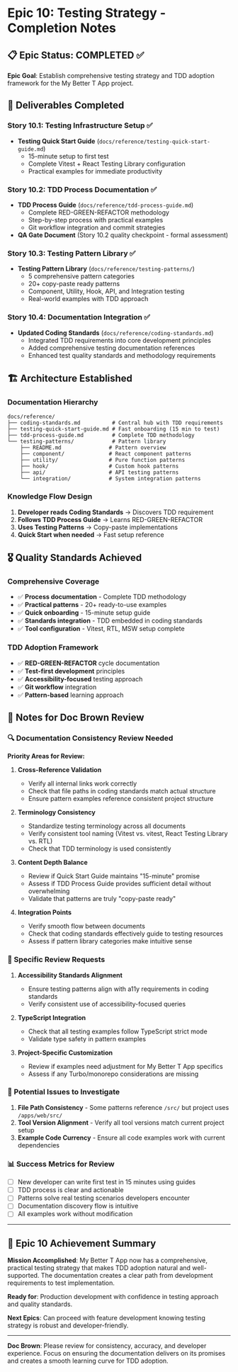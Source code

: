 # Epic 10: Testing Strategy - Completion Notes

## 📋 **Epic Status: COMPLETED** ✅

**Epic Goal**: Establish comprehensive testing strategy and TDD adoption framework for the My Better T App project.

## 🎯 **Deliverables Completed**

### **Story 10.1: Testing Infrastructure Setup** ✅
- **Testing Quick Start Guide** (`docs/reference/testing-quick-start-guide.md`)
  - 15-minute setup to first test
  - Complete Vitest + React Testing Library configuration
  - Practical examples for immediate productivity

### **Story 10.2: TDD Process Documentation** ✅
- **TDD Process Guide** (`docs/reference/tdd-process-guide.md`)
  - Complete RED-GREEN-REFACTOR methodology
  - Step-by-step process with practical examples
  - Git workflow integration and commit strategies
- **QA Gate Document** (Story 10.2 quality checkpoint - formal assessment)

### **Story 10.3: Testing Pattern Library** ✅
- **Testing Pattern Library** (`docs/reference/testing-patterns/`)
  - 5 comprehensive pattern categories
  - 20+ copy-paste ready patterns
  - Component, Utility, Hook, API, and Integration testing
  - Real-world examples with TDD approach

### **Story 10.4: Documentation Integration** ✅
- **Updated Coding Standards** (`docs/reference/coding-standards.md`)
  - Integrated TDD requirements into core development principles
  - Added comprehensive testing documentation references
  - Enhanced test quality standards and methodology requirements

## 🏗️ **Architecture Established**

### **Documentation Hierarchy**
```
docs/reference/
├── coding-standards.md          # Central hub with TDD requirements
├── testing-quick-start-guide.md # Fast onboarding (15 min to test)
├── tdd-process-guide.md         # Complete TDD methodology
└── testing-patterns/            # Pattern library
    ├── README.md               # Pattern overview
    ├── component/              # React component patterns
    ├── utility/                # Pure function patterns
    ├── hook/                   # Custom hook patterns
    ├── api/                    # API testing patterns
    └── integration/            # System integration patterns
```

### **Knowledge Flow Design**
1. **Developer reads Coding Standards** → Discovers TDD requirement
2. **Follows TDD Process Guide** → Learns RED-GREEN-REFACTOR
3. **Uses Testing Patterns** → Copy-paste implementations
4. **Quick Start when needed** → Fast setup reference

## 🎖️ **Quality Standards Achieved**

### **Comprehensive Coverage**
- ✅ **Process documentation** - Complete TDD methodology
- ✅ **Practical patterns** - 20+ ready-to-use examples
- ✅ **Quick onboarding** - 15-minute setup guide
- ✅ **Standards integration** - TDD embedded in coding standards
- ✅ **Tool configuration** - Vitest, RTL, MSW setup complete

### **TDD Adoption Framework**
- ✅ **RED-GREEN-REFACTOR** cycle documentation
- ✅ **Test-first development** principles
- ✅ **Accessibility-focused** testing approach
- ✅ **Git workflow** integration
- ✅ **Pattern-based** learning approach

## 📝 **Notes for Doc Brown Review**

### **🔍 Documentation Consistency Review Needed**

**Priority Areas for Review:**

1. **Cross-Reference Validation**
   - Verify all internal links work correctly
   - Check that file paths in coding standards match actual structure
   - Ensure pattern examples reference consistent project structure

2. **Terminology Consistency**
   - Standardize testing terminology across all documents
   - Verify consistent tool naming (Vitest vs. vitest, React Testing Library vs. RTL)
   - Check that TDD terminology is used consistently

3. **Content Depth Balance**
   - Review if Quick Start Guide maintains "15-minute" promise
   - Assess if TDD Process Guide provides sufficient detail without overwhelming
   - Validate that patterns are truly "copy-paste ready"

4. **Integration Points**
   - Verify smooth flow between documents
   - Check that coding standards effectively guide to testing resources
   - Assess if pattern library categories make intuitive sense

### **🎯 Specific Review Requests**

1. **Accessibility Standards Alignment**
   - Ensure testing patterns align with a11y requirements in coding standards
   - Verify consistent use of accessibility-focused queries

2. **TypeScript Integration**
   - Check that all testing examples follow TypeScript strict mode
   - Validate type safety in pattern examples

3. **Project-Specific Customization**
   - Review if examples need adjustment for My Better T App specifics
   - Assess if any Turbo/monorepo considerations are missing

### **🚨 Potential Issues to Investigate**

1. **File Path Consistency** - Some patterns reference `/src/` but project uses `/apps/web/src/`
2. **Tool Version Alignment** - Verify all tool versions match current project setup
3. **Example Code Currency** - Ensure all code examples work with current dependencies

### **📊 Success Metrics for Review**

- [ ] New developer can write first test in 15 minutes using guides
- [ ] TDD process is clear and actionable
- [ ] Patterns solve real testing scenarios developers encounter
- [ ] Documentation discovery flow is intuitive
- [ ] All examples work without modification

---

## 🎉 **Epic 10 Achievement Summary**

**Mission Accomplished**: My Better T App now has a comprehensive, practical testing strategy that makes TDD adoption natural and well-supported. The documentation creates a clear path from development requirements to test implementation.

**Ready for**: Production development with confidence in testing approach and quality standards.

**Next Epics**: Can proceed with feature development knowing testing strategy is robust and developer-friendly.

---

**Doc Brown**: Please review for consistency, accuracy, and developer experience. Focus on ensuring the documentation delivers on its promises and creates a smooth learning curve for TDD adoption.
